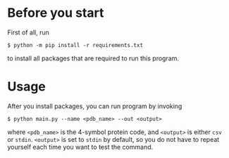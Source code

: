# Before you start

First of all, run

```
$ python -m pip install -r requirements.txt
```

to install all packages that are required to run this program.

# Usage

After you install packages, you can run program by invoking

```
$ python main.py --name <pdb_name> --out <output>
```

where `<pdb_name>` is the 4-symbol protein code, and `<output>` is either `csv` or `stdin`. `<output>` is set to `stdin` by default, so you do not have to repeat yourself each time you want to test the command.
